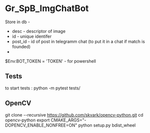 # Gr_SpB_ImgChatBot


Store in db - 
 * desc - descriptor of image
 * id - unique identifer
 * post_id - id of post in telegramm chat (to put it in a chat if match is founded)
 * 

 $Env:BOT_TOKEN = 'TOKEN' - for powershell

## Tests

to start tests : python -m pytest tests/

## OpenCV

git clone --recursive https://github.com/skvark/opencv-python.git
cd opencv-python
export CMAKE_ARGS="-DOPENCV_ENABLE_NONFREE=ON"
python setup.py bdist_wheel